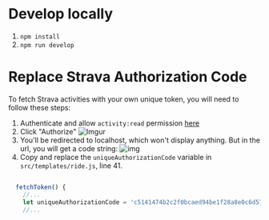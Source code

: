 # Develop locally

1. `npm install`
2. `npm run develop`

# Replace Strava Authorization Code

To fetch Strava activities with your own unique token, you will need to follow these steps:

1. Authenticate and allow `activity:read` permission [here](https://www.strava.com/oauth/authorize?client_id=17775&response_type=code&redirect_uri=http://localhost&approval_prompt=force&scope=activity:read)
2. Click "Authorize" ![Imgur](https://imgur.com/8PiSr1A.png)
3. You'll be redirected to localhost, which won't display anything. But in the url, you will get a code string:
   ![img](https://i.imgur.com/hgHpLYe.png)
4. Copy and replace the `uniqueAuthorizationCode` variable in `src/templates/ride.js`, line 41.

```js

  fetchToken() {
    //...
    let uniqueAuthorizationCode = 'c5141474b2c2f0bcaed94be1f28a8e0c6d574071'
    //...
```
